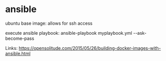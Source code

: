 # ansible
ubuntu base image: allows for ssh access 

execute ansible playbook: ansible-playbook myplaybook.yml --ask-become-pass

Links: 
https://opensolitude.com/2015/05/26/building-docker-images-with-ansible.html




